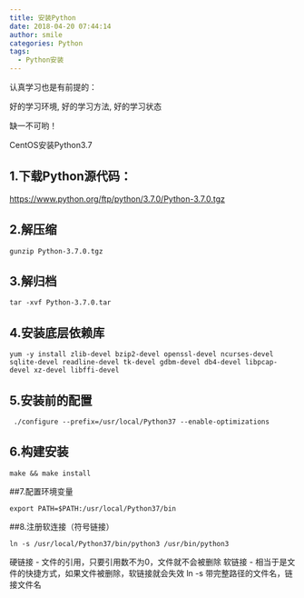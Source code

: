 ```yaml
---
title: 安装Python
date: 2018-04-20 07:44:14
author: smile
categories: Python
tags: 
  - Python安装
---
```


认真学习也是有前提的：

好的学习环境, 好的学习方法, 好的学习状态

缺一不可哟！





CentOS安装Python3.7

## 1.下载Python源代码：

https://www.python.org/ftp/python/3.7.0/Python-3.7.0.tgz

## 2.解压缩

```
gunzip Python-3.7.0.tgz
```

## 3.解归档

```
tar -xvf Python-3.7.0.tar
```

## 4.安装底层依赖库

```
yum -y install zlib-devel bzip2-devel openssl-devel ncurses-devel sqlite-devel readline-devel tk-devel gdbm-devel db4-devel libpcap-devel xz-devel libffi-devel
```
## 5.安装前的配置
```
 ./configure --prefix=/usr/local/Python37 --enable-optimizations
```
## 6.构建安装
```
make && make install
```
##7.配置环境变量
```
export PATH=$PATH:/usr/local/Python37/bin
```
##8.注册软连接（符号链接）
```
ln -s /usr/local/Python37/bin/python3 /usr/bin/python3
```
硬链接 - 文件的引用，只要引用数不为0，文件就不会被删除
软链接 - 相当于是文件的快捷方式，如果文件被删除，软链接就会失效
ln -s 带完整路径的文件名，链接文件名